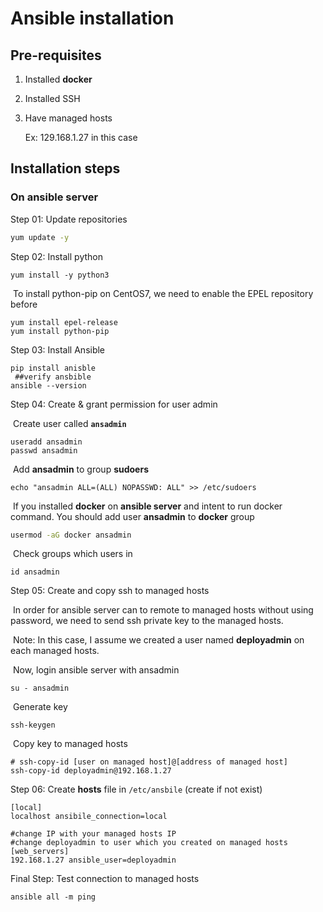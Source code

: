 # Ansible installation

## Pre-requisites

1. Installed **docker**

2. Installed SSH

3. Have managed hosts 

   Ex: 129.168.1.27 in this case

## Installation steps

### 		On ansible server

Step 01: Update repositories

```sh
yum update -y 
```

Step 02: Install python

```shell
yum install -y python3
```

​	To install python-pip on CentOS7, we need to enable the EPEL repository before

```shell
yum install epel-release
yum install python-pip
```

Step 03: Install Ansible

```shell
pip install anisble
 ##verify ansbible
ansible --version
```

Step 04: Create & grant permission for user admin

​	Create user called **`ansadmin`**

```shell
useradd ansadmin
passwd ansadmin
```

​	Add **ansadmin** to group **sudoers**

```shell
echo "ansadmin ALL=(ALL) NOPASSWD: ALL" >> /etc/sudoers
```

​	If you installed **docker** on **ansible server** and intent to run docker command. You should add user **ansadmin** to **docker** group

```sh
usermod -aG docker ansadmin
```

​	Check groups which users in

```shell
id ansadmin
```

Step 05: Create and copy ssh to managed hosts

​	In order for ansible server can to remote to managed hosts without using password, we need to send ssh private key to the managed hosts.

​	Note: In this case, I assume we created a user named **deployadmin** on each managed hosts.

​	Now, login ansible server with ansadmin

```shell
su - ansadmin
```

​	Generate key

```shell
ssh-keygen	
```

​	Copy key to managed hosts

```shell
# ssh-copy-id [user on managed host]@[address of managed host]
ssh-copy-id deployadmin@192.168.1.27
```

Step 06: Create **hosts** file  in `/etc/ansbile` (create if not exist)

```shell
[local]
localhost ansibile_connection=local

#change IP with your managed hosts IP
#change deployadmin to user which you created on managed hosts
[web_servers]
192.168.1.27 ansible_user=deployadmin

```

Final Step: Test connection to managed hosts

```shell
ansible all -m ping	
```
